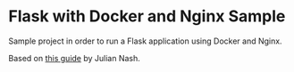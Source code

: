 # Flask with Docker and Nginx Sample

Sample project in order to run a Flask application using Docker and Nginx.

Based on [this guide](https://pythonise.com/series/learning-flask/building-a-flask-app-with-docker-compose) by Julian Nash.